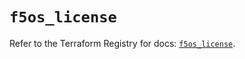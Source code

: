 # `f5os_license`

Refer to the Terraform Registry for docs: [`f5os_license`](https://registry.terraform.io/providers/f5networks/f5os/1.10.0/docs/resources/license).
